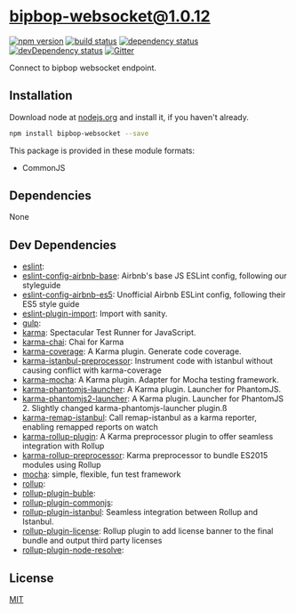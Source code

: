 # bipbop-websocket@1.0.12
 [![npm version](https://badge.fury.io/js/bipbop-websocket.svg)](https://npmjs.org/package/bipbop-websocket)  [![build status](https://travis-ci.org/bipbop/bipbop-websocket.svg)](https://travis-ci.org/bipbop/bipbop-websocket)  [![dependency status](https://david-dm.org/bipbop/bipbop-websocket.svg?theme=shields.io)](https://david-dm.org/bipbop/bipbop-websocket)  [![devDependency status](https://david-dm.org/bipbop/bipbop-websocket/dev-status.svg)](https://david-dm.org/bipbop/bipbop-websocket#info=devDependencies)  [![Gitter](https://badges.gitter.im/bipbop/bipbop-websocket.svg)](https://gitter.im/bipbop/bipbop-websocket) 

Connect to bipbop websocket endpoint.


## Installation
Download node at [nodejs.org](http://nodejs.org) and install it, if you haven't already.

```sh
npm install bipbop-websocket --save
```

This package is provided in these module formats:

- CommonJS




## Dependencies

None

## Dev Dependencies

- [eslint](): 
- [eslint-config-airbnb-base](https://github.com/airbnb/javascript): Airbnb's base JS ESLint config, following our styleguide
- [eslint-config-airbnb-es5](https://github.com/1hella/eslint-config-airbnb-es5): Unofficial Airbnb ESLint config, following their ES5 style guide
- [eslint-plugin-import](https://github.com/benmosher/eslint-plugin-import): Import with sanity.
- [gulp](): 
- [karma](https://github.com/karma-runner/karma): Spectacular Test Runner for JavaScript.
- [karma-chai](https://github.com/xdissent/karma-chai): Chai for Karma
- [karma-coverage](https://github.com/karma-runner/karma-coverage): A Karma plugin. Generate code coverage.
- [karma-istanbul-preprocessor](https://github.com/textioHQ/karma-istanbul-preprocessor): Instrument code with istanbul without causing conflict with karma-coverage
- [karma-mocha](https://github.com/karma-runner/karma-mocha): A Karma plugin. Adapter for Mocha testing framework.
- [karma-phantomjs-launcher](https://github.com/karma-runner/karma-phantomjs-launcher): A Karma plugin. Launcher for PhantomJS.
- [karma-phantomjs2-launcher](https://github.com/gskachkov/karma-phantomjs2-launcher): A Karma plugin. Launcher for PhantomJS 2. Slightly changed karma-phantomjs-launcher plugin.ß
- [karma-remap-istanbul](https://github.com/marcules/karma-remap-istanbul): Call remap-istanbul as a karma reporter, enabling remapped reports on watch
- [karma-rollup-plugin](https://github.com/TrySound/karma-rollup-plugin): A Karma preprocessor plugin to offer seamless integration with Rollup
- [karma-rollup-preprocessor](https://github.com/jlmakes/karma-rollup-preprocessor): Karma preprocessor to bundle ES2015 modules using Rollup
- [mocha](https://github.com/mochajs/mocha): simple, flexible, fun test framework
- [rollup](): 
- [rollup-plugin-buble](): 
- [rollup-plugin-commonjs](): 
- [rollup-plugin-istanbul](https://github.com/artberri/rollup-plugin-istanbul): Seamless integration between Rollup and Istanbul.
- [rollup-plugin-license](https://github.com/mjeanroy/rollup-plugin-license): Rollup plugin to add license banner to the final bundle and output third party licenses
- [rollup-plugin-node-resolve](): 


## License
[MIT]()

